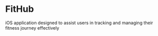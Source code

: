 # FitHub
iOS application designed to assist users in tracking and managing their fitness journey effectively
